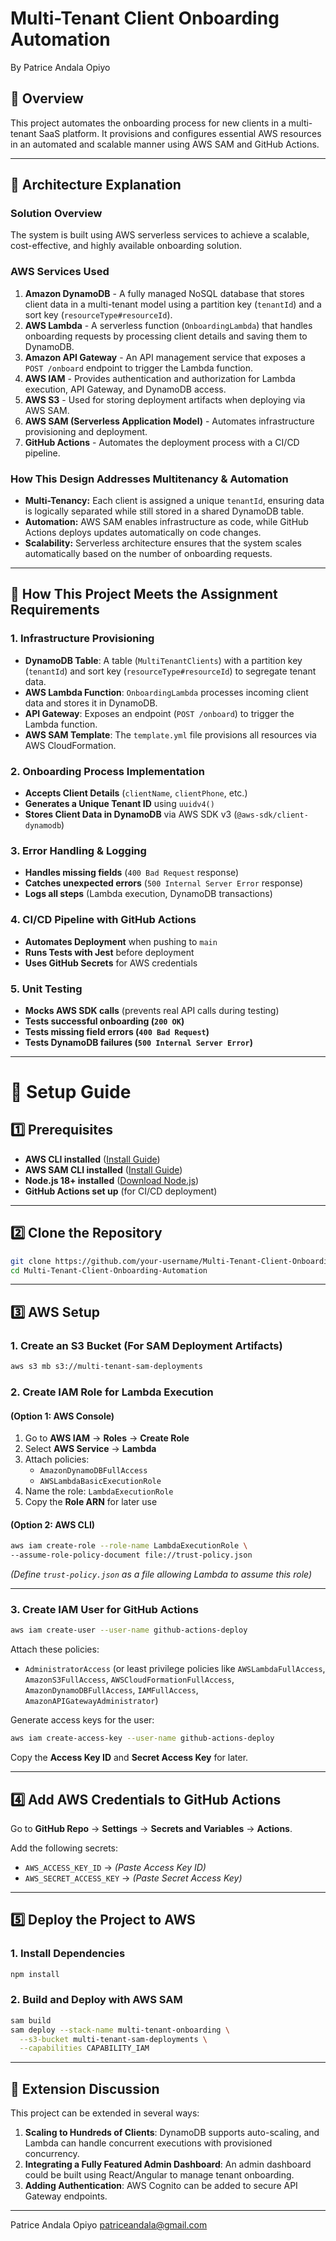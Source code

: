 # Multi-Tenant Client Onboarding Automation

By Patrice Andala Opiyo

## 📌 Overview
This project automates the onboarding process for new clients in a multi-tenant SaaS platform. It provisions and configures essential AWS resources in an automated and scalable manner using AWS SAM and GitHub Actions.

---

## **📌 Architecture Explanation**

### **Solution Overview**
The system is built using AWS serverless services to achieve a scalable, cost-effective, and highly available onboarding solution.

### **AWS Services Used**
1. **Amazon DynamoDB** - A fully managed NoSQL database that stores client data in a multi-tenant model using a partition key (`tenantId`) and a sort key (`resourceType#resourceId`).
2. **AWS Lambda** - A serverless function (`OnboardingLambda`) that handles onboarding requests by processing client details and saving them to DynamoDB.
3. **Amazon API Gateway** - An API management service that exposes a `POST /onboard` endpoint to trigger the Lambda function.
4. **AWS IAM** - Provides authentication and authorization for Lambda execution, API Gateway, and DynamoDB access.
5. **AWS S3** - Used for storing deployment artifacts when deploying via AWS SAM.
6. **AWS SAM (Serverless Application Model)** - Automates infrastructure provisioning and deployment.
7. **GitHub Actions** - Automates the deployment process with a CI/CD pipeline.

### **How This Design Addresses Multitenancy & Automation**
- **Multi-Tenancy:** Each client is assigned a unique `tenantId`, ensuring data is logically separated while still stored in a shared DynamoDB table.
- **Automation:** AWS SAM enables infrastructure as code, while GitHub Actions deploys updates automatically on code changes.
- **Scalability:** Serverless architecture ensures that the system scales automatically based on the number of onboarding requests.

---

##  **📌 How This Project Meets the Assignment Requirements**

### **1. Infrastructure Provisioning**
-  **DynamoDB Table**: A table (`MultiTenantClients`) with a partition key (`tenantId`) and sort key (`resourceType#resourceId`) to segregate tenant data.
-  **AWS Lambda Function**: `OnboardingLambda` processes incoming client data and stores it in DynamoDB.
-  **API Gateway**: Exposes an endpoint (`POST /onboard`) to trigger the Lambda function.
-  **AWS SAM Template**: The `template.yml` file provisions all resources via AWS CloudFormation.

### **2. Onboarding Process Implementation**
-  **Accepts Client Details** (`clientName`, `clientPhone`, etc.)
-  **Generates a Unique Tenant ID** using `uuidv4()`
-  **Stores Client Data in DynamoDB** via AWS SDK v3 (`@aws-sdk/client-dynamodb`)

### **3. Error Handling & Logging**
-  **Handles missing fields** (`400 Bad Request` response)
-  **Catches unexpected errors** (`500 Internal Server Error` response)
-  **Logs all steps** (Lambda execution, DynamoDB transactions)

### **4. CI/CD Pipeline with GitHub Actions**
-  **Automates Deployment** when pushing to `main`
-  **Runs Tests with Jest** before deployment
-  **Uses GitHub Secrets** for AWS credentials

### **5. Unit Testing**
-  **Mocks AWS SDK calls** (prevents real API calls during testing)
-  **Tests successful onboarding (`200 OK`)**
-  **Tests missing field errors (`400 Bad Request`)**
-  **Tests DynamoDB failures (`500 Internal Server Error`)**

---

# 🚀 **Setup Guide**

## **1️⃣ Prerequisites**
-  **AWS CLI installed** ([Install Guide](https://docs.aws.amazon.com/cli/latest/userguide/install-cliv2.html))
-  **AWS SAM CLI installed** ([Install Guide](https://docs.aws.amazon.com/serverless-application-model/latest/developerguide/install-sam-cli.html))
-  **Node.js 18+ installed** ([Download Node.js](https://nodejs.org/))
-  **GitHub Actions set up** (for CI/CD deployment)

---

## **2️⃣ Clone the Repository**
```sh
git clone https://github.com/your-username/Multi-Tenant-Client-Onboarding-Automation.git
cd Multi-Tenant-Client-Onboarding-Automation
```

---

## **3️⃣ AWS Setup**

### **1. Create an S3 Bucket** (For SAM Deployment Artifacts)
```sh
aws s3 mb s3://multi-tenant-sam-deployments
```

### **2. Create IAM Role for Lambda Execution**
#### **(Option 1: AWS Console)**
1. Go to **AWS IAM** → **Roles** → **Create Role**
2. Select **AWS Service** → **Lambda**
3. Attach policies:
   - `AmazonDynamoDBFullAccess`
   - `AWSLambdaBasicExecutionRole`
4. Name the role: `LambdaExecutionRole`
5. Copy the **Role ARN** for later use

#### **(Option 2: AWS CLI)**
```sh
aws iam create-role --role-name LambdaExecutionRole \
--assume-role-policy-document file://trust-policy.json
```

_(Define `trust-policy.json` as a file allowing Lambda to assume this role)_

---

### **3. Create IAM User for GitHub Actions**
```sh
aws iam create-user --user-name github-actions-deploy
```
Attach these policies:
- `AdministratorAccess` (or least privilege policies like `AWSLambdaFullAccess`, `AmazonS3FullAccess`, `AWSCloudFormationFullAccess`, `AmazonDynamoDBFullAccess`, `IAMFullAccess`, `AmazonAPIGatewayAdministrator`)

Generate access keys for the user:
```sh
aws iam create-access-key --user-name github-actions-deploy
```
Copy the **Access Key ID** and **Secret Access Key** for later.

---

## **4️⃣ Add AWS Credentials to GitHub Actions**
Go to **GitHub Repo** → **Settings** → **Secrets and Variables** → **Actions**.

Add the following secrets:
- `AWS_ACCESS_KEY_ID` → *(Paste Access Key ID)*
- `AWS_SECRET_ACCESS_KEY` → *(Paste Secret Access Key)*

---

## **5️⃣ Deploy the Project to AWS**

### **1. Install Dependencies**
```sh
npm install
```

### **2. Build and Deploy with AWS SAM**
```sh
sam build
sam deploy --stack-name multi-tenant-onboarding \
  --s3-bucket multi-tenant-sam-deployments \
  --capabilities CAPABILITY_IAM
```

---

## **📌 Extension Discussion**
This project can be extended in several ways:
1. **Scaling to Hundreds of Clients**: DynamoDB supports auto-scaling, and Lambda can handle concurrent executions with provisioned concurrency.
2. **Integrating a Fully Featured Admin Dashboard**: An admin dashboard could be built using React/Angular to manage tenant onboarding.
3. **Adding Authentication**: AWS Cognito can be added to secure API Gateway endpoints.

---

Patrice Andala Opiyo
patriceandala@gmail.com